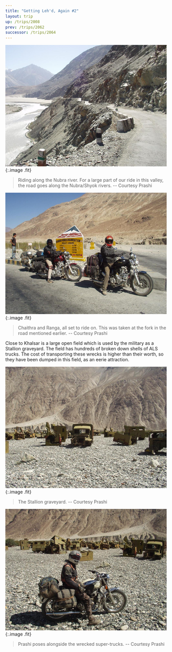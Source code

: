 ```yaml
---
title: "Getting Leh'd, Again #2"
layout: trip
up: /trips/2008
prev: /trips/2062
successor: /trips/2064
---
```


![P2010132.JPG](/images/photos/P2010132.JPG 'P2010132.JPG'){:.image .fit}

>  Riding along the Nubra river. For a large part             of our ride in this valley, the road goes along the Nubra/Shyok             rivers. -- Courtesy Prashi 

![P2010133.JPG](/images/photos/P2010133.JPG 'P2010133.JPG'){:.image .fit}

>  Chaithra and Ranga, all set to ride on. This was             taken at the fork in the road mentioned earlier. -- Courtesy             Prashi 

Close to Khalsar is a large open field which is used by the             military as a Stallion graveyard. The field has hundreds of             broken down shells of ALS trucks. The cost of transporting these             wrecks is higher than their worth, so they have been dumped in             this field, as an eerie attraction.

![P2010136.JPG](/images/photos/P2010136.JPG 'P2010136.JPG'){:.image .fit}

>  The Stallion graveyard. -- Courtesy Prashi 

![P2010137.JPG](/images/photos/P2010137.JPG 'P2010137.JPG'){:.image .fit}

>  Prashi poses alongside the wrecked super-trucks.             -- Courtesy Prashi 


